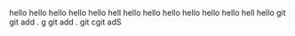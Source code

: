 hello hello hello hello hello hell hello hello hello hello hello hello hell
hello git git add . g git add . git cgit adS
